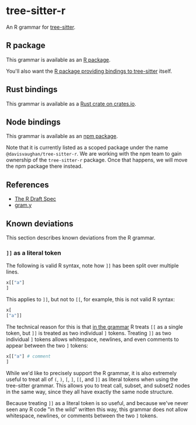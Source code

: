 # tree-sitter-r

An R grammar for [tree-sitter](https://github.com/tree-sitter/tree-sitter).

## R package

This grammar is available as an [R package](https://cran.r-project.org/web/packages/treesitter.r/index.html).

You'll also want the [R package providing bindings to tree-sitter](https://davisvaughan.github.io/r-tree-sitter/) itself.

## Rust bindings

This grammar is available as a [Rust crate on crates.io](https://crates.io/crates/tree-sitter-r).

## Node bindings

This grammar is available as an [npm package](https://www.npmjs.com/package/@davisvaughan/tree-sitter-r).

Note that it is currently listed as a scoped package under the name `@davisvaughan/tree-sitter-r`.
We are working with the npm team to gain ownership of the `tree-sitter-r` package.
Once that happens, we will move the npm package there instead.

## References

- [The R Draft Spec](https://cran.r-project.org/doc/manuals/r-release/R-lang.pdf)
- [gram.y](https://github.com/wch/r-source/blob/trunk/src/main/gram.y)

## Known deviations

This section describes known deviations from the R grammar.

### `]]` as a literal token

The following is valid R syntax, note how `]]` has been split over multiple lines.

```r
x[["a"]
]
```

This applies to `]]`, but not to `[[`, for example, this is not valid R syntax:

```r
x[
["a"]]
```

The technical reason for this is that [in the grammar](https://github.com/wch/r-source/blob/988774e05497bcf2cfac47bfbec59d551432e3fb/src/main/gram.y#L508) R treats `[[` as a single token, but `]]` is treated as two individual `]` tokens.
Treating `]]` as two individual `]` tokens allows whitespace, newlines, and even comments to appear between the two `]` tokens:

```r
x[["a"] # comment
]
```

While we'd like to precisely support the R grammar, it is also extremely useful to treat all of `(`, `)`, `[`, `]`, `[[`, and `]]` as literal tokens when using the tree-sitter grammar.
This allows you to treat call, subset, and subset2 nodes in the same way, since they all have exactly the same node structure.

Because treating `]]` as a literal token is so useful, and because we've never seen any R code "in the wild" written this way, this grammar does not allow whitespace, newlines, or comments between the two `]` tokens.
